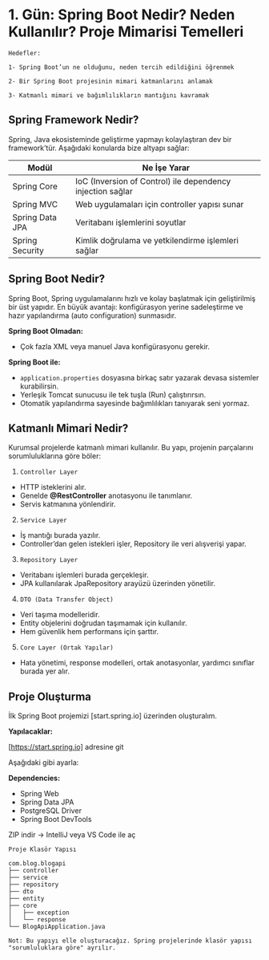 # 1. Gün: Spring Boot Nedir? Neden Kullanılır? Proje Mimarisi Temelleri

```
Hedefler:

1- Spring Boot’un ne olduğunu, neden tercih edildiğini öğrenmek

2- Bir Spring Boot projesinin mimari katmanlarını anlamak

3- Katmanlı mimari ve bağımlılıkların mantığını kavramak
```

## Spring Framework Nedir?
Spring, Java ekosisteminde geliştirme yapmayı kolaylaştıran dev bir framework’tür. Aşağıdaki konularda bize altyapı sağlar:

| Modül           | Ne İşe Yarar                                               |
| --------------- | ---------------------------------------------------------- |
| Spring Core     | IoC (Inversion of Control) ile dependency injection sağlar |
| Spring MVC      | Web uygulamaları için controller yapısı sunar              |
| Spring Data JPA | Veritabanı işlemlerini soyutlar                            |
| Spring Security | Kimlik doğrulama ve yetkilendirme işlemleri sağlar         |


## Spring Boot Nedir?
Spring Boot, Spring uygulamalarını hızlı ve kolay başlatmak için geliştirilmiş bir üst yapıdır. En büyük avantajı: konfigürasyon yerine sadeleştirme ve hazır yapılandırma (auto configuration) sunmasıdır.

__Spring Boot Olmadan:__

- Çok fazla XML veya manuel Java konfigürasyonu gerekir.

__Spring Boot ile:__

- `application.properties` dosyasına birkaç satır yazarak devasa sistemler kurabilirsin.
- Yerleşik Tomcat sunucusu ile tek tuşla (Run) çalıştırırsın.
- Otomatik yapılandırma sayesinde bağımlılıkları tanıyarak seni yormaz.


## Katmanlı Mimari Nedir?

Kurumsal projelerde katmanlı mimari kullanılır. Bu yapı, projenin parçalarını sorumluluklarına göre böler:

1. `Controller Layer`

* HTTP isteklerini alır.
* Genelde __@RestController__ anotasyonu ile tanımlanır.
* Servis katmanına yönlendirir.

2. `Service Layer`

* İş mantığı burada yazılır.
* Controller’dan gelen istekleri işler, Repository ile veri alışverişi yapar.

3. `Repository Layer`

* Veritabanı işlemleri burada gerçekleşir.
* JPA kullanılarak JpaRepository arayüzü üzerinden yönetilir.

4. `DTO (Data Transfer Object)`

* Veri taşıma modelleridir.
* Entity objelerini doğrudan taşımamak için kullanılır.
* Hem güvenlik hem performans için şarttır.

5. `Core Layer (Ortak Yapılar)`

* Hata yönetimi, response modelleri, ortak anotasyonlar, yardımcı sınıflar burada yer alır.

## Proje Oluşturma

İlk Spring Boot projemizi [start.spring.io] üzerinden oluşturalım.

__Yapılacaklar:__

[https://start.spring.io] adresine git

Aşağıdaki gibi ayarla:

__Dependencies:__

- Spring Web
- Spring Data JPA
- PostgreSQL Driver
- Spring Boot DevTools

ZIP indir → IntelliJ veya VS Code ile aç


`Proje Klasör Yapısı`

```
com.blog.blogapi
├── controller
├── service
├── repository
├── dto
├── entity
├── core
│   ├── exception
│   └── response
└── BlogApiApplication.java

Not: Bu yapıyı elle oluşturacağız. Spring projelerinde klasör yapısı "sorumluluklara göre" ayrılır.
```


